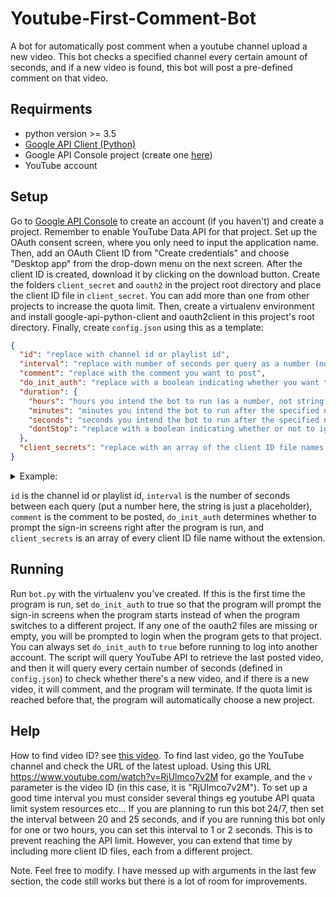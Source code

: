 # Youtube-First-Comment-Bot
A bot for automatically post comment when a youtube channel upload a new video. This bot checks a specified channel
every certain amount of seconds, and if a new video is found, this bot will post a pre-defined comment on that video.

## Requirments
- python version >= 3.5
- [Google API Client (Python)](https://github.com/googleapis/google-api-python-client)
- Google API Console project (create one [here](https://console.developers.google.com/))
- YouTube account

## Setup
Go to [Google API Console](https://console.developers.google.com/) to create an account (if you haven't) and create a
project. Remember to enable YouTube Data API for that project. Set up the OAuth consent screen, where you only need to
input the application name. Then, add an OAuth Client ID from "Create credentials" and choose "Desktop app" from the
drop-down menu on the next screen. After the client ID is created, download it by clicking on the download button.
Create the folders `client_secret` and `oauth2` in the project root directory and place the client ID file in
`client_secret`. You can add more than one from other projects to increase the quota limit. Then, create a virtualenv
environment and install google-api-python-client and oauth2client in this project's root directory. Finally, create
`config.json` using this as a template:
```json
{
  "id": "replace with channel id or playlist id",
  "interval": "replace with number of seconds per query as a number (not a string)",
  "comment": "replace with the comment you want to post",
  "do_init_auth": "replace with a boolean indicating whether you want to authenticate (it is recommended that you set it to true for the first run and leave it false until you need to switch YouTube accounts)",
  "duration": {
    "hours": "hours you intend the bot to run (as a number, not string)",
    "minutes": "minutes you intend the bot to run after the specified number of hours has passed (as a number, not string)",
    "seconds": "seconds you intend the bot to run after the specified number of hours and minutes has passed (as a number, not string)",
    "dontStop": "replace with a boolean indicating whether or not to ignore the specified duration and run indefinitely"
  },
  "client_secrets": "replace with an array of the client ID file names without the file extensions"
}
```

<details>
    <summary>Example:</summary>
    
```json
{
  "id": "UCBR8-60-B28hp2BmDPdntcQ",
  "interval": 5,
  "comment": "I'm the first to post!",
  "do_init_auth": true,
  "client_secrets": [
    "client_secret_1",
    "client_secret_2",
    "client_secret_3",
    "client_secret_4",
    "client_secret_5"
  ]
}
```

</details>

`id` is the channel id or playlist id, `interval` is the number of seconds between each query (put a number here, the
string is just a placeholder), `comment` is the comment to be posted, `do_init_auth` determines whether to prompt the
sign-in screens right after  the program is run, and `client_secrets` is an array of every client ID file name without
the extension.

## Running
Run `bot.py` with the virtualenv you've created. If this is the first time the program is run, set `do_init_auth` to
true so that the program will prompt the sign-in screens when the program starts instead of when the program switches to
a different project. If any one of the oauth2 files are missing or empty, you will be prompted to login when the program
gets to that project. You can always set `do_init_auth` to `true` before running to log into another account. The script
will query YouTube API to retrieve the last posted video, and then it will query every certain number of seconds
(defined in `config.json`) to check whether there's a new video, and if there is a new video, it will comment, and the
program will terminate. If the quota limit is reached before that, the program will automatically choose a new project.

## Help
How to find video ID? see [this video](https://www.youtube.com/watch?v=RjUlmco7v2M).
To find last video, go the YouTube channel and check the URL of the latest upload. Using this URL
https://www.youtube.com/watch?v=RjUlmco7v2M for example, and the `v` parameter is the video ID (in this case, it is
"RjUlmco7v2M"). To set up a good time interval you must consider several things eg youtube API quata limit system
resources etc... If you are planning to run this bot 24/7, then set the interval between 20 and 25 seconds, and if you
are running this bot only for one or two hours, you can set this interval to 1 or 2 seconds. This is to prevent reaching
the API limit. However, you can extend that time by including more client ID files, each from a different project.

Note.
Feel free to modify. I have messed up with arguments in the last few section, the code still works but there is a lot of
room for improvements.

